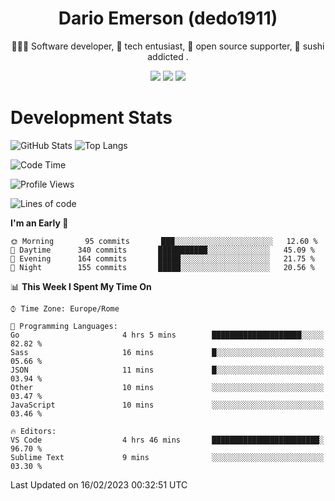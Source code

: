 <div align="center">
  
# Dario Emerson (dedo1911)
👨🏼‍💻 Software developer, 🔧 tech entusiast, 🙌 open source supporter, 🍣 sushi addicted .

[![](https://img.shields.io/badge/-Linkedin-informational?style=for-the-badge&logo=linkedin&logoColor=white&color=2867B2)](http://linkedin.com/in/dedo1911)
[![](https://img.shields.io/badge/-Telegram-informational?style=for-the-badge&logo=telegram&logoColor=white&color=0088cc)](https://t.me/dedo1911)
[![](https://img.shields.io/badge/-Facebook-informational?style=for-the-badge&logo=facebook&logoColor=white&color=3b5998)](https://fb.com/dedo1911)

</div>

# Development Stats

![GitHub Stats](https://github-readme-stats.vercel.app/api?username=dedo1911&hide=&count_private=true&title_color=84cc16&text_color=ffffff&icon_color=84cc16&bg_color=1c1917&hide_border=true&border_radius=0&show_icons=true)
![Top Langs](https://github-readme-stats.vercel.app/api/top-langs/?username=dedo1911&theme=chartreuse-dark&layout=compact)

<!--START_SECTION:waka-->
![Code Time](http://img.shields.io/badge/Code%20Time-1%2C262%20hrs%208%20mins-blue)

![Profile Views](http://img.shields.io/badge/Profile%20Views-0-blue)

![Lines of code](https://img.shields.io/badge/From%20Hello%20World%20I%27ve%20Written-53%20Thousand%20lines%20of%20code-blue)

**I'm an Early 🐤** 

```text
🌞 Morning       95 commits       ███░░░░░░░░░░░░░░░░░░░░░░   12.60 % 
🌆 Daytime      340 commits       ███████████░░░░░░░░░░░░░░   45.09 % 
🌃 Evening      164 commits       █████░░░░░░░░░░░░░░░░░░░░   21.75 % 
🌙 Night        155 commits       █████░░░░░░░░░░░░░░░░░░░░   20.56 % 

```


📊 **This Week I Spent My Time On** 

```text
⌚︎ Time Zone: Europe/Rome

💬 Programming Languages: 
Go                       4 hrs 5 mins        ████████████████████░░░░░   82.82 % 
Sass                     16 mins             █░░░░░░░░░░░░░░░░░░░░░░░░   05.66 % 
JSON                     11 mins             █░░░░░░░░░░░░░░░░░░░░░░░░   03.94 % 
Other                    10 mins             ░░░░░░░░░░░░░░░░░░░░░░░░░   03.47 % 
JavaScript               10 mins             ░░░░░░░░░░░░░░░░░░░░░░░░░   03.46 % 

🔥 Editors: 
VS Code                  4 hrs 46 mins       ████████████████████████░   96.70 % 
Sublime Text             9 mins              ░░░░░░░░░░░░░░░░░░░░░░░░░   03.30 % 

```


 Last Updated on 16/02/2023 00:32:51 UTC
<!--END_SECTION:waka-->

<!--
**dedo1911/dedo1911** is a ✨ _special_ ✨ repository because its `README.md` (this file) appears on your GitHub profile.

Here are some ideas to get you started:

- 🔭 I’m currently working on ...
- 🌱 I’m currently learning ...
- 👯 I’m looking to collaborate on ...
- 🤔 I’m looking for help with ...
- 💬 Ask me about ...
- 📫 How to reach me: ...
- 😄 Pronouns: ...
- ⚡ Fun fact: ...
-->
